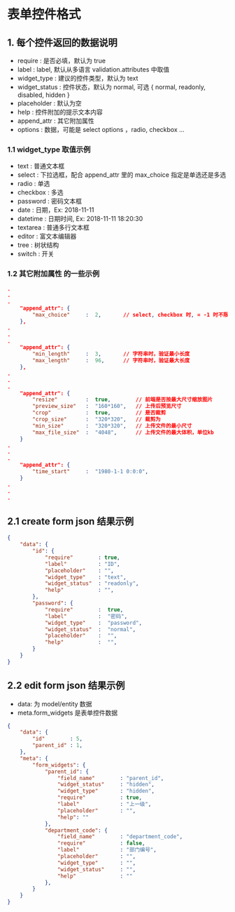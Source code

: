 # 表单控件格式

## 1. 每个控件返回的数据说明
- require        : 是否必填，默认为 true
- label          : label, 默认从多语言 validation.attributes 中取值
- widget_type    : 建议的控件类型，默认为 text
- widget_status  : 控件状态，默认为 normal, 可选 { normal, readonly, disabled, hidden }
- placeholder    : 默认为空
- help           : 控件附加的提示文本内容
- append_attr    : 其它附加属性
- options        : 数据，可能是 select options ，radio, checkbox ...

### 1.1 widget_type 取值示例
- text      : 普通文本框
- select    : 下拉选框，配合 append_attr 里的 max_choice 指定是单选还是多选
- radio     : 单选
- checkbox  : 多选
- password  : 密码文本框
- date      : 日期，Ex: 2018-11-11
- datetime  : 日期时间, Ex: 2018-11-11 18:20:30
- textarea  : 普通多行文本框
- editor    : 富文本编辑器
- tree      : 树状结构
- switch    : 开关

### 1.2 其它附加属性 的一些示例
```json
.
.
.
    "append_attr": {
        "max_choice"     :  2,       // select, checkbox 时, = -1 时不限, =0 是不能选， =1 单选
    },
.
.
.
    "append_attr": {
        "min_length"     :  3,       // 字符串时，验证最小长度
        "max_length"     :  96,      // 字符串时，验证最大长度
    },
.
.
.
    "append_attr": {
        "resize"         :  true,        // 前端是否按最大尺寸缩放图片
        "preview_size"   :  "160*160",   // 上传后预览尺寸
        "crop"           :  true,        // 是否裁剪
        "crop_size"      :  "320*320",   // 裁剪为
        "min_size"       :  "320*320",   // 上传文件的最小尺寸
        "max_file_size"  :  "4048",      // 上传文件的最大体积，单位kb
    }
.
.
.
    "append_attr": {
        "time_start"     :  "1980-1-1 0:0:0",
    }
.
.
.
```

## 2.1 create form json 结果示例
```json
{
    "data": {
        "id": {
            "require"        : true,
            "label"          : "ID",
            "placeholder"    : "",
            "widget_type"    : "text",
            "widget_status"  : "readonly",
            "help"           : "",
        },
        "password": {
            "require"        :  true,
            "label"          :  "密码",
            "widget_type"    :  "password",
            "widget_status"  :  "normal",
            "placeholder"    :  "",
            "help"           :  "",
        }
    }
}
```

## 2.2 edit form json 结果示例
- data: 为 model/entity 数据
- meta.form_widgets 是表单控件数据
```json
{
    "data": {
        "id"        : 5,
        "parent_id" : 1,
    },
    "meta": {
        "form_widgets": {
            "parent_id": {
                "field_name"        : "parent_id",
                "widget_status"     : "hidden",
                "widget_type"       : "hidden",
                "require"           : true,
                "label"             : "上一级",
                "placeholder"       : "",
                "help": ""
            },
            "department_code": {
                "field_name"        : "department_code",
                "require"           : false,
                "label"             : "部门编号",
                "placeholder"       : "",
                "widget_type"       : "",
                "widget_status"     : "",
                "help"              : ""
            },
        }
    }
}
```

